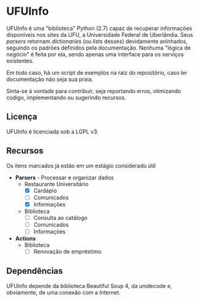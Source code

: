 # UFUInfo

UFUInfo é uma "biblioteca" Python (2.7) capaz de recuperar informações disponíveis nos sites da UFU, a Universidade Federal de Uberlândia. Seus *parsers* retornam *dictionaries* (ou *lists* desses) devidamente aninhados, seguindo os padrões definidos pela documentação. Nenhuma "lógica de negócio" é feita por ela, sendo apenas uma interface para os serviços existentes.

Em todo caso, há um script de exemplos na raiz do repositório, caso ler documentação não seja sua praia.

Sinta-se à vontade para contribuir, seja reportando erros, otimizando código, implementando ou sugerindo recursos.

## Licença

UFUInfo é licenciada sob a LGPL v3.

## Recursos

Os itens marcados já estão em um estágio considerado útil

- **Parsers** - Processar e organizar dados
  - Restaurante Universitário
    - [x] Cardápio
    - [ ] Comunicados
    - [x] Informações
  - Biblioteca
    - [ ] Consulta ao catálogo
    - [ ] Comunicados
    - [ ] Informações

- **Actions**
  - Biblioteca
    - [ ] Renovação de empréstimo

## Dependências

UFUInfo depende da biblioteca Beautiful Soup 4, da unidecode e, obviamente, de uma conexão com a Internet.
